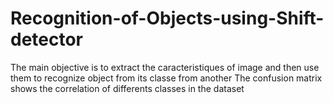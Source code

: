 # Recognition-of-Objects-using-Shift-detector
The main objective is to extract the caracteristiques of image and then use them to recognize object from its classe from another
The confusion matrix shows the correlation of differents classes in the dataset
